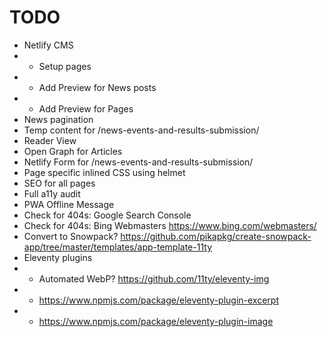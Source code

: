 # TODO
* Netlify CMS
* * Setup pages
* * Add Preview for News posts
* * Add Preview for Pages
* News pagination
* Temp content for /news-events-and-results-submission/
* Reader View
* Open Graph for Articles
* Netlify Form for /news-events-and-results-submission/
* Page specific inlined CSS using helmet
* SEO for all pages
* Full a11y audit
* PWA Offline Message
* Check for 404s: Google Search Console
* Check for 404s: Bing Webmasters https://www.bing.com/webmasters/
* Convert to Snowpack? https://github.com/pikapkg/create-snowpack-app/tree/master/templates/app-template-11ty
* Eleventy plugins
* * Automated WebP? https://github.com/11ty/eleventy-img
* * https://www.npmjs.com/package/eleventy-plugin-excerpt
* * https://www.npmjs.com/package/eleventy-plugin-image